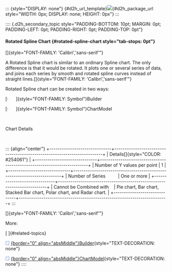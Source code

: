 ::: {style="DISPLAY: none"}
[](ms-xhelp:///?Id=d2h_url_template){#d2h_url_template}![](!package_url!){#d2h_package_url style="WIDTH: 0px; DISPLAY: none; HEIGHT: 0px"}
:::

:::: {.d2h_secondary_topic style="PADDING-BOTTOM: 10pt; MARGIN: 0pt; PADDING-LEFT: 0pt; PADDING-RIGHT: 0pt; PADDING-TOP: 0pt"}
#### Rotated Spline Chart {#rotated-spline-chart style="tab-stops: 0pt"}

[]{style="FONT-FAMILY: 'Calibri','sans-serif'"} 

A Rotated Spline chart is similar to an ordinary Spline chart. The only difference is that it would be rotated. It plots one or several series of data, and joins each series by smooth and rotated spline curves instead of straight lines.[]{style="FONT-FAMILY: 'Calibri','sans-serif'"}

Rotated Spline chart can be created in two ways:

[·      ]{style="FONT-FAMILY: Symbol"}Builder

[·      ]{style="FONT-FAMILY: Symbol"}ChartModel

 

Chart Details

 

::: {align="center"}
+------------------------------+------------------------------------------------------------------------+
| Details[]{style="COLOR: #254061"}                                                                     |
+------------------------------+------------------------------------------------------------------------+
| Number of Y values per point | 1                                                                      |
+------------------------------+------------------------------------------------------------------------+
| Number of Series             | One or more                                                            |
+------------------------------+------------------------------------------------------------------------+
| Cannot be Combined with      | Pie chart, Bar chart, Stacked Bar chart, Polar chart, and Radar chart. |
+------------------------------+------------------------------------------------------------------------+
:::

[]{style="FONT-FAMILY: 'Calibri','sans-serif'"} 

More:

[ ]{#related-topics}

[![](button.gif){border="0" align="absMiddle"}Builder](ms-xhelp:///?Id=a9ae849d-8087-4074-ac9f-3d3b9e766ac1){style="TEXT-DECORATION: none"}

[![](button.gif){border="0" align="absMiddle"}ChartModel](ms-xhelp:///?Id=79540156-9f40-4b97-b50a-f0b9aad7eec5){style="TEXT-DECORATION: none"}
::::
